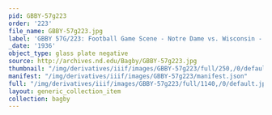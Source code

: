 ```yaml
---
pid: GBBY-57g223
order: '223'
file_name: GBBY-57g223.jpg
label: 'GBBY 57G/223: Football Game Scene - Notre Dame vs. Wisconsin - 1936'
_date: '1936'
object_type: glass plate negative
source: http://archives.nd.edu/Bagby/GBBY-57g223.jpg
thumbnail: "/img/derivatives/iiif/images/GBBY-57g223/full/250,/0/default.jpg"
manifest: "/img/derivatives/iiif/images/GBBY-57g223/manifest.json"
full: "/img/derivatives/iiif/images/GBBY-57g223/full/1140,/0/default.jpg"
layout: generic_collection_item
collection: bagby
---
```

